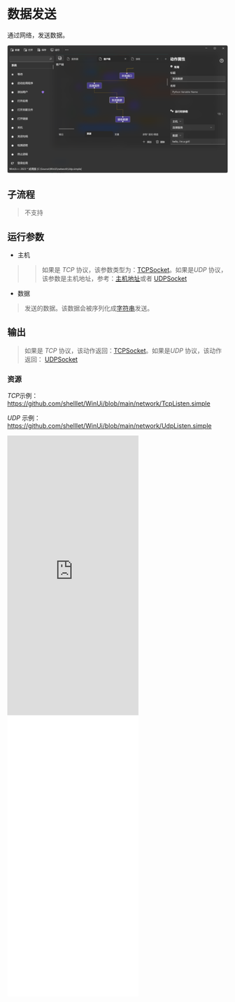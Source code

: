 # 数据发送 
通过网络，发送数据。

![NetworkSend](./images/07.png ':size=90%')

## 子流程
> 不支持

## 运行参数

* 主机
>>   如果是 *TCP* 协议，该参数类型为：[TCPSocket](./types/TCPSocket.md)。如果是*UDP* 协议，该参数是主机地址，参考：[主机地址](./types/HostAddress.md)或者 [UDPSocket](./types/UDPSocket.md)

* 数据
> 发送的数据。该数据会被序列化成[字符串](./types/String.md)发送。

## 输出

> 如果是 *TCP* 协议，该动作返回：[TCPSocket](./types/TCPSocket.md)。如果是*UDP* 协议，该动作返回： [UDPSocket](./types/UDPSocket.md)

### 资源

*TCP*示例： https://github.com/shelllet/WinUi/blob/main/network/TcpListen.simple

*UDP* 示例： https://github.com/shelllet/WinUi/blob/main/network/UdpListen.simple


<iframe type="text/html" height="640px" src="https://www.youtube.com/embed/IEHz6jXGBB8" frameborder="0"></iframe>

<iframe src="//player.bilibili.com/player.html?bvid=BV16k4y1D7BH&page=1&autoplay=0" height='640px' scrolling="no" frameborder="no" framespacing="0" allowfullscreen="true"></iframe>

